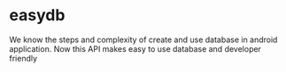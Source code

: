 easydb
======

We know the steps and complexity of create and use database in android application. Now this API makes easy to use database and developer friendly 
